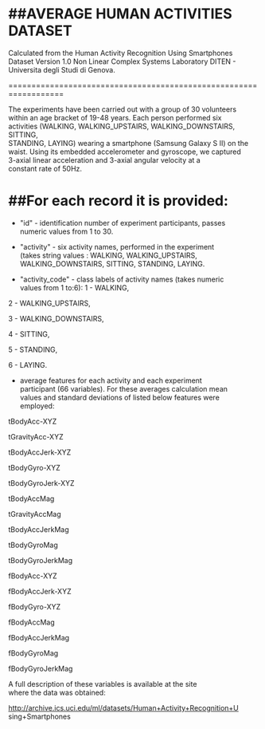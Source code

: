 ##AVERAGE HUMAN ACTIVITIES DATASET
==================================================================
Calculated from the Human Activity Recognition Using Smartphones  
Dataset Version 1.0
Non Linear Complex Systems Laboratory
DITEN - Universita degli Studi di Genova.


==================================================================

The experiments have been carried out with a group of 30 volunteers  
within an age bracket of 19-48 years. Each person performed six  
activities (WALKING, WALKING_UPSTAIRS, WALKING_DOWNSTAIRS, SITTING,  
STANDING, LAYING) wearing a smartphone (Samsung Galaxy S II) on the  
waist. Using its embedded accelerometer and gyroscope, we captured  
3-axial linear acceleration and 3-axial angular velocity at a  
constant rate of 50Hz. 

##For each record it is provided:
======================================

* "id" - identification number of experiment participants, passes  
numeric values from 1 to 30.

* "activity" - six activity names, performed in the experiment  
(takes string values : WALKING, WALKING_UPSTAIRS,  
WALKING_DOWNSTAIRS, SITTING, STANDING, LAYING.

* "activity_code" - class labels of activity names (takes numeric  
values from 1 to:6):
1 -           WALKING,

2 -  WALKING_UPSTAIRS,

3 - WALKING_DOWNSTAIRS,

4 -           SITTING,

5 -          STANDING,

6	-           LAYING.


* average features for each activity and each experiment  
participant  (66 variables). For these averages calculation mean  
values and standard deviations of listed below features were  
employed:

tBodyAcc-XYZ

tGravityAcc-XYZ

tBodyAccJerk-XYZ

tBodyGyro-XYZ

tBodyGyroJerk-XYZ

tBodyAccMag

tGravityAccMag

tBodyAccJerkMag

tBodyGyroMag

tBodyGyroJerkMag

fBodyAcc-XYZ

fBodyAccJerk-XYZ

fBodyGyro-XYZ

fBodyAccMag

fBodyAccJerkMag

fBodyGyroMag

fBodyGyroJerkMag


A full description of these variables is available at the site  
where the data was obtained:

http://archive.ics.uci.edu/ml/datasets/Human+Activity+Recognition+U
sing+Smartphones

